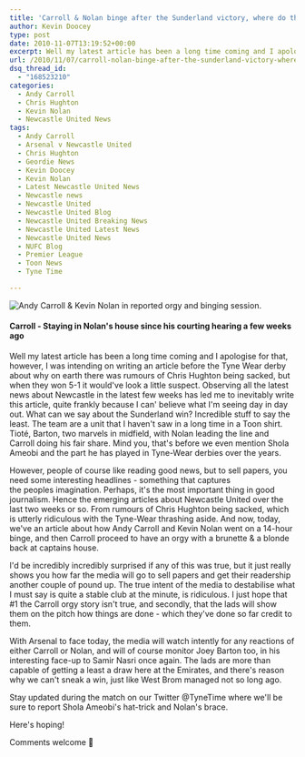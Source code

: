 ```yaml
---
title: 'Carroll & Nolan binge after the Sunderland victory, where do the media get off?'
author: Kevin Doocey
type: post
date: 2010-11-07T13:19:52+00:00
excerpt: Well my latest article has been a long time coming and I apologise for that, however, I was intending on writing an article before the..
url: /2010/11/07/carroll-nolan-binge-after-the-sunderland-victory-where-do-the-media-get-off/
dsq_thread_id:
  - "168523210"
categories:
  - Andy Carroll
  - Chris Hughton
  - Kevin Nolan
  - Newcastle United News
tags:
  - Andy Carroll
  - Arsenal v Newcastle United
  - Chris Hughton
  - Geordie News
  - Kevin Doocey
  - Kevin Nolan
  - Latest Newcastle United News
  - Newcastle news
  - Newcastle United
  - Newcastle United Blog
  - Newcastle United Breaking News
  - Newcastle United Latest News
  - Newcastle United News
  - NUFC Blog
  - Premier League
  - Toon News
  - Tyne Time

---
```

![Andy Carroll & Kevin Nolan in reported orgy and binging session.](http://static.guim.co.uk/sys-images/Football/Clubs/Club_Home/2010/8/22/1282487896706/Andy-Carroll-006.jpg "Andy Carroll")

#### Carroll - Staying in Nolan's house since his courting hearing a few weeks ago

Well my latest article has been a long time coming and I apologise for that, however, I was intending on writing an article before the Tyne Wear derby about why on earth there was rumours of Chris Hughton being sacked, but when they won 5-1 it would've look a little suspect. Observing all the latest news about Newcastle in the latest few weeks has led me to inevitably write  this article, quite frankly because I can' believe what I'm seeing day in day out. What can we say about the Sunderland win? Incredible stuff to say the least. The team are a unit that I haven't saw in a long time in a Toon shirt. Tioté, Barton, two marvels in midfield, with Nolan leading the line and Carroll doing his fair share. Mind you, that's before we even mention Shola Ameobi and the part he has played in Tyne-Wear derbies over the years.

However, people of course like reading good news, but to sell papers, you need some interesting headlines - something that captures the peoples imagination. Perhaps, it's the most important thing in good journalism. Hence the emerging articles about Newcastle United over the last two weeks or so. From rumours of Chris Hughton being sacked, which is utterly ridiculous with the Tyne-Wear thrashing aside. And now, today, we've an article about how Andy Carroll and Kevin Nolan went on a 14-hour binge, and then Carroll proceed to have an orgy with a brunette & a blonde back at captains house.

I'd be incredibly incredibly surprised if any of this was true, but it just really shows you how far the media will go to sell papers and get their readership another couple of pound up. The true intent of the media to destabilise what I must say is quite a stable club at the minute, is ridiculous. I just hope that #1 the Carroll orgy story isn't true, and secondly, that the lads will show them on the pitch how things are done - which they've done so far credit to them.

With Arsenal to face today, the media will watch intently for any reactions of either Carroll or Nolan, and will of course monitor Joey Barton too, in his interesting face-up to Samir Nasri once again. The lads are more than capable of getting a least a draw here at the Emirates, and there's reason why we can't sneak a win, just like West Brom managed not so long ago.

Stay updated during the match on our Twitter @TyneTime where we'll be sure to report Shola Ameobi's hat-trick and Nolan's brace.

Here's hoping!

Comments welcome 🙂
